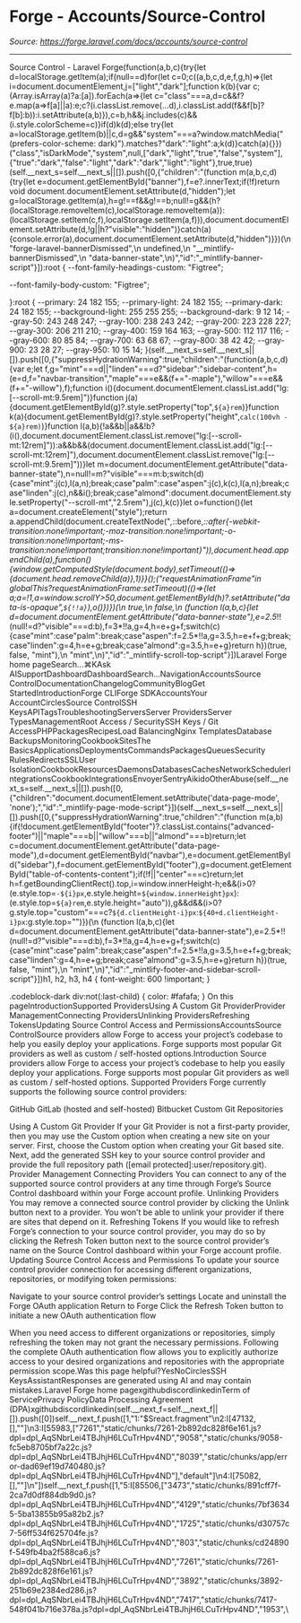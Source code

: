 # Forge - Accounts/Source-Control

*Source: https://forge.laravel.com/docs/accounts/source-control*

---

Source Control - Laravel Forge(function(a,b,c){try{let d=localStorage.getItem(a);if(null==d)for(let c=0;c((a,b,c,d,e,f,g,h)=>{let i=document.documentElement,j=["light","dark"];function k(b){var c;(Array.isArray(a)?a:[a]).forEach(a=>{let c="class"===a,d=c&&f?e.map(a=>f[a]||a):e;c?(i.classList.remove(...d),i.classList.add(f&&f[b]?f[b]:b)):i.setAttribute(a,b)}),c=b,h&&j.includes(c)&&(i.style.colorScheme=c)}if(d)k(d);else try{let a=localStorage.getItem(b)||c,d=g&&"system"===a?window.matchMedia("(prefers-color-scheme: dark)").matches?"dark":"light":a;k(d)}catch(a){}})("class","isDarkMode","system",null,["dark","light","true","false","system"],{"true":"dark","false":"light","dark":"dark","light":"light"},true,true)(self.__next_s=self.__next_s||[]).push([0,{"children":"(function m(a,b,c,d){try{let e=document.getElementById(\"banner\"),f=e?.innerText;if(!f)return void document.documentElement.setAttribute(d,\"hidden\");let g=localStorage.getItem(a),h=g!==f&&g!==b;null!=g&&(h?(localStorage.removeItem(c),localStorage.removeItem(a)):(localStorage.setItem(c,f),localStorage.setItem(a,f))),document.documentElement.setAttribute(d,!g||h?\"visible\":\"hidden\")}catch(a){console.error(a),document.documentElement.setAttribute(d,\"hidden\")}})(\n  \"forge-laravel-bannerDismissed\",\n  undefined,\n  \"__mintlify-bannerDismissed\",\n  \"data-banner-state\",\n)","id":"_mintlify-banner-script"}]):root {
  --font-family-headings-custom: "Figtree";
  
  --font-family-body-custom: "Figtree";
  
}:root {
    --primary: 24 182 155;
    --primary-light: 24 182 155;
    --primary-dark: 24 182 155;
    --background-light: 255 255 255;
    --background-dark: 9 12 14;
    --gray-50: 243 248 247;
    --gray-100: 238 243 242;
    --gray-200: 223 228 227;
    --gray-300: 206 211 210;
    --gray-400: 159 164 163;
    --gray-500: 112 117 116;
    --gray-600: 80 85 84;
    --gray-700: 63 68 67;
    --gray-800: 38 42 42;
    --gray-900: 23 28 27;
    --gray-950: 10 15 14;
  }(self.__next_s=self.__next_s||[]).push([0,{"suppressHydrationWarning":true,"children":"(function(a,b,c,d){var e;let f,g=\"mint\"===d||\"linden\"===d?\"sidebar\":\"sidebar-content\",h=(e=d,f=\"navbar-transition\",\"maple\"===e&&(f+=\"-maple\"),\"willow\"===e&&(f+=\"-willow\"),f);function i(){document.documentElement.classList.add(\"lg:[--scroll-mt:9.5rem]\")}function j(a){document.getElementById(g)?.style.setProperty(\"top\",`${a}rem`)}function k(a){document.getElementById(g)?.style.setProperty(\"height\",`calc(100vh - ${a}rem)`)}function l(a,b){!a&&b||a&&!b?(i(),document.documentElement.classList.remove(\"lg:[--scroll-mt:12rem]\")):a&&b&&(document.documentElement.classList.add(\"lg:[--scroll-mt:12rem]\"),document.documentElement.classList.remove(\"lg:[--scroll-mt:9.5rem]\"))}let m=document.documentElement.getAttribute(\"data-banner-state\"),n=null!=m?\"visible\"===m:b;switch(d){case\"mint\":j(c),l(a,n);break;case\"palm\":case\"aspen\":j(c),k(c),l(a,n);break;case\"linden\":j(c),n&&i();break;case\"almond\":document.documentElement.style.setProperty(\"--scroll-mt\",\"2.5rem\"),j(c),k(c)}let o=function(){let a=document.createElement(\"style\");return a.appendChild(document.createTextNode(\"*,*::before,*::after{-webkit-transition:none!important;-moz-transition:none!important;-o-transition:none!important;-ms-transition:none!important;transition:none!important}\")),document.head.appendChild(a),function(){window.getComputedStyle(document.body),setTimeout(()=>{document.head.removeChild(a)},1)}}();(\"requestAnimationFrame\"in globalThis?requestAnimationFrame:setTimeout)(()=>{let a;a=!1,a=window.scrollY>50,document.getElementById(h)?.setAttribute(\"data-is-opaque\",`${!!a}`),o()})})(\n  true,\n  false,\n  (function l(a,b,c){let d=document.documentElement.getAttribute(\"data-banner-state\"),e=2.5*!!(null!=d?\"visible\"===d:b),f=3*!!a,g=4,h=e+g+f;switch(c){case\"mint\":case\"palm\":break;case\"aspen\":f=2.5*!!a,g=3.5,h=e+f+g;break;case\"linden\":g=4,h=e+g;break;case\"almond\":g=3.5,h=e+g}return h})(true, false, \"mint\"),\n  \"mint\",\n)","id":"_mintlify-scroll-top-script"}])Laravel Forge home pageSearch...⌘KAsk AISupportDashboardDashboardSearch...NavigationAccountsSource ControlDocumentationChangelogCommunityBlogGet StartedIntroductionForge CLIForge SDKAccountsYour AccountCirclesSource ControlSSH KeysAPITagsTroubleshootingServersServer ProvidersServer TypesManagementRoot Access / SecuritySSH Keys / Git AccessPHPPackagesRecipesLoad BalancingNginx TemplatesDatabase BackupsMonitoringCookbookSitesThe BasicsApplicationsDeploymentsCommandsPackagesQueuesSecurity RulesRedirectsSSLUser IsolationCookbookResourcesDaemonsDatabasesCachesNetworkSchedulerIntegrationsCookbookIntegrationsEnvoyerSentryAikidoOtherAbuse(self.__next_s=self.__next_s||[]).push([0,{"children":"document.documentElement.setAttribute('data-page-mode', 'none');","id":"_mintlify-page-mode-script"}])(self.__next_s=self.__next_s||[]).push([0,{"suppressHydrationWarning":true,"children":"(function m(a,b){if(!document.getElementById(\"footer\")?.classList.contains(\"advanced-footer\")||\"maple\"===b||\"willow\"===b||\"almond\"===b)return;let c=document.documentElement.getAttribute(\"data-page-mode\"),d=document.getElementById(\"navbar\"),e=document.getElementById(\"sidebar\"),f=document.getElementById(\"footer\"),g=document.getElementById(\"table-of-contents-content\");if(!f||\"center\"===c)return;let h=f.getBoundingClientRect().top,i=window.innerHeight-h;e&&(i>0?(e.style.top=`-${i}px`,e.style.height=`${window.innerHeight}px`):(e.style.top=`${a}rem`,e.style.height=\"auto\")),g&&d&&(i>0?g.style.top=\"custom\"===c?`${d.clientHeight-i}px`:`${40+d.clientHeight-i}px`:g.style.top=\"\")})(\n  (function l(a,b,c){let d=document.documentElement.getAttribute(\"data-banner-state\"),e=2.5*!!(null!=d?\"visible\"===d:b),f=3*!!a,g=4,h=e+g+f;switch(c){case\"mint\":case\"palm\":break;case\"aspen\":f=2.5*!!a,g=3.5,h=e+f+g;break;case\"linden\":g=4,h=e+g;break;case\"almond\":g=3.5,h=e+g}return h})(true, false, \"mint\"),\n  \"mint\",\n)","id":"_mintlify-footer-and-sidebar-scroll-script"}])h1, h2, h3, h4 {
    font-weight: 600 !important;
}

.codeblock-dark div:not(:last-child) {
    color: #fafafa;
}
On this pageIntroductionSupported ProvidersUsing A Custom Git ProviderProvider ManagementConnecting ProvidersUnlinking ProvidersRefreshing TokensUpdating Source Control Access and PermissionsAccountsSource ControlSource providers allow Forge to access your project’s codebase to help you easily deploy your applications. Forge supports most popular Git providers as well as custom / self-hosted options.​Introduction
Source providers allow Forge to access your project’s codebase to help you easily deploy your applications. Forge supports most popular Git providers as well as custom / self-hosted options.
​Supported Providers
Forge currently supports the following source control providers:

GitHub
GitLab (hosted and self-hosted)
Bitbucket
Custom Git Repositories

​Using A Custom Git Provider
If your Git Provider is not a first-party provider, then you may use the Custom option when creating a new site on your server.
First, choose the Custom option when creating your Git based site. Next, add the generated SSH key to your source control provider and provide the full repository path ([email&#160;protected]:user/repository.git).
​Provider Management
​Connecting Providers
You can connect to any of the supported source control providers at any time through Forge’s Source Control dashboard within your Forge account profile.
​Unlinking Providers
You may remove a connected source control provider by clicking the Unlink button next to a provider.
You won’t be able to unlink your provider if there are sites that depend on it.
​Refreshing Tokens
If you would like to refresh Forge’s connection to your source control provider, you may do so by clicking the Refresh Token button next to the source control provider’s name on the Source Control dashboard within your Forge account profile.
​Updating Source Control Access and Permissions
To update your source control provider connection for accessing different organizations, repositories, or modifying token permissions:

Navigate to your source control provider’s settings
Locate and uninstall the Forge OAuth application
Return to Forge
Click the Refresh Token button to initiate a new OAuth authentication flow

When you need access to different organizations or repositories, simply refreshing the token may not grant the necessary permissions. Following the complete OAuth authentication flow allows you to explicitly authorize access to your desired organizations and repositories with the appropriate permission scope.Was this page helpful?YesNoCirclesSSH KeysAssistantResponses are generated using AI and may contain mistakes.Laravel Forge home pagexgithubdiscordlinkedinTerm of ServicePrivacy PolicyData Processing Agreement (DPA)xgithubdiscordlinkedin(self.__next_f=self.__next_f||[]).push([0])self.__next_f.push([1,"1:\"$Sreact.fragment\"\n2:I[47132,[],\"\"]\n3:I[55983,[\"7261\",\"static/chunks/7261-2b892dc828f6e161.js?dpl=dpl_AqSNbrLei4TBJhjH6LCuTrHpv4ND\",\"9058\",\"static/chunks/9058-fc5eb8705bf7a22c.js?dpl=dpl_AqSNbrLei4TBJhjH6LCuTrHpv4ND\",\"8039\",\"static/chunks/app/error-dad69ef19d740480.js?dpl=dpl_AqSNbrLei4TBJhjH6LCuTrHpv4ND\"],\"default\"]\n4:I[75082,[],\"\"]\n"])self.__next_f.push([1,"5:I[85506,[\"3473\",\"static/chunks/891cff7f-2ca7d0df884db9d0.js?dpl=dpl_AqSNbrLei4TBJhjH6LCuTrHpv4ND\",\"4129\",\"static/chunks/7bf36345-5ba13855b95a82b2.js?dpl=dpl_AqSNbrLei4TBJhjH6LCuTrHpv4ND\",\"1725\",\"static/chunks/d30757c7-56ff534f625704fe.js?dpl=dpl_AqSNbrLei4TBJhjH6LCuTrHpv4ND\",\"803\",\"static/chunks/cd24890f-549fb4ba2f588ca6.js?dpl=dpl_AqSNbrLei4TBJhjH6LCuTrHpv4ND\",\"7261\",\"static/chunks/7261-2b892dc828f6e161.js?dpl=dpl_AqSNbrLei4TBJhjH6LCuTrHpv4ND\",\"3892\",\"static/chunks/3892-251b69e2384ed286.js?dpl=dpl_AqSNbrLei4TBJhjH6LCuTrHpv4ND\",\"7417\",\"static/chunks/7417-548f041b716e378a.js?dpl=dpl_AqSNbrLei4TBJhjH6LCuTrHpv4ND\",\"1953\",\